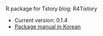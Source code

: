 R package for Tstory blog: R4Tistory

  * Current version: 0.1.4
  * [Package manual in Korean](https://www.issactoast.com/84)
